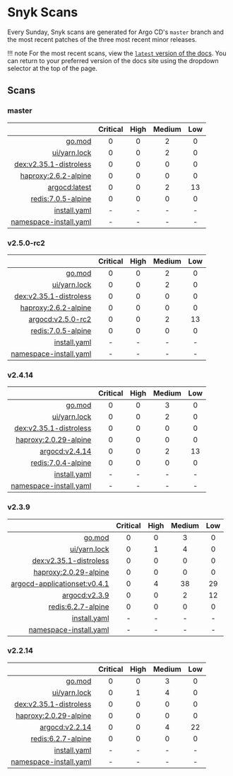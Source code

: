 # Snyk Scans

Every Sunday, Snyk scans are generated for Argo CD's `master` branch and the most recent patches of the three most
recent minor releases.

!!! note
    For the most recent scans, view the [`latest` version of the docs](https://argo-cd.readthedocs.io/en/latest/snyk/).
    You can return to your preferred version of the docs site using the dropdown selector at the top of the page.

## Scans

### master

|    | Critical | High | Medium | Low |
|---:|:--------:|:----:|:------:|:---:|
| [go.mod](master/argocd-test.html) | 0 | 0 | 2 | 0 |
| [ui/yarn.lock](master/argocd-test.html) | 0 | 0 | 2 | 0 |
| [dex:v2.35.1-distroless](master/ghcr.io_dexidp_dex_v2.35.1-distroless.html) | 0 | 0 | 0 | 0 |
| [haproxy:2.6.2-alpine](master/haproxy_2.6.2-alpine.html) | 0 | 0 | 0 | 0 |
| [argocd:latest](master/quay.io_argoproj_argocd_latest.html) | 0 | 0 | 2 | 13 |
| [redis:7.0.5-alpine](master/redis_7.0.5-alpine.html) | 0 | 0 | 0 | 0 |
| [install.yaml](master/argocd-iac-install.html) | - | - | - | - |
| [namespace-install.yaml](master/argocd-iac-namespace-install.html) | - | - | - | - |

### v2.5.0-rc2

|    | Critical | High | Medium | Low |
|---:|:--------:|:----:|:------:|:---:|
| [go.mod](v2.5.0-rc2/argocd-test.html) | 0 | 0 | 2 | 0 |
| [ui/yarn.lock](v2.5.0-rc2/argocd-test.html) | 0 | 0 | 2 | 0 |
| [dex:v2.35.1-distroless](v2.5.0-rc2/ghcr.io_dexidp_dex_v2.35.1-distroless.html) | 0 | 0 | 0 | 0 |
| [haproxy:2.6.2-alpine](v2.5.0-rc2/haproxy_2.6.2-alpine.html) | 0 | 0 | 0 | 0 |
| [argocd:v2.5.0-rc2](v2.5.0-rc2/quay.io_argoproj_argocd_v2.5.0-rc2.html) | 0 | 0 | 2 | 13 |
| [redis:7.0.5-alpine](v2.5.0-rc2/redis_7.0.5-alpine.html) | 0 | 0 | 0 | 0 |
| [install.yaml](v2.5.0-rc2/argocd-iac-install.html) | - | - | - | - |
| [namespace-install.yaml](v2.5.0-rc2/argocd-iac-namespace-install.html) | - | - | - | - |

### v2.4.14

|    | Critical | High | Medium | Low |
|---:|:--------:|:----:|:------:|:---:|
| [go.mod](v2.4.14/argocd-test.html) | 0 | 0 | 3 | 0 |
| [ui/yarn.lock](v2.4.14/argocd-test.html) | 0 | 0 | 2 | 0 |
| [dex:v2.35.1-distroless](v2.4.14/ghcr.io_dexidp_dex_v2.35.1-distroless.html) | 0 | 0 | 0 | 0 |
| [haproxy:2.0.29-alpine](v2.4.14/haproxy_2.0.29-alpine.html) | 0 | 0 | 0 | 0 |
| [argocd:v2.4.14](v2.4.14/quay.io_argoproj_argocd_v2.4.14.html) | 0 | 0 | 2 | 13 |
| [redis:7.0.4-alpine](v2.4.14/redis_7.0.4-alpine.html) | 0 | 0 | 0 | 0 |
| [install.yaml](v2.4.14/argocd-iac-install.html) | - | - | - | - |
| [namespace-install.yaml](v2.4.14/argocd-iac-namespace-install.html) | - | - | - | - |

### v2.3.9

|    | Critical | High | Medium | Low |
|---:|:--------:|:----:|:------:|:---:|
| [go.mod](v2.3.9/argocd-test.html) | 0 | 0 | 3 | 0 |
| [ui/yarn.lock](v2.3.9/argocd-test.html) | 0 | 1 | 4 | 0 |
| [dex:v2.35.1-distroless](v2.3.9/ghcr.io_dexidp_dex_v2.35.1-distroless.html) | 0 | 0 | 0 | 0 |
| [haproxy:2.0.29-alpine](v2.3.9/haproxy_2.0.29-alpine.html) | 0 | 0 | 0 | 0 |
| [argocd-applicationset:v0.4.1](v2.3.9/quay.io_argoproj_argocd-applicationset_v0.4.1.html) | 0 | 4 | 38 | 29 |
| [argocd:v2.3.9](v2.3.9/quay.io_argoproj_argocd_v2.3.9.html) | 0 | 0 | 2 | 12 |
| [redis:6.2.7-alpine](v2.3.9/redis_6.2.7-alpine.html) | 0 | 0 | 0 | 0 |
| [install.yaml](v2.3.9/argocd-iac-install.html) | - | - | - | - |
| [namespace-install.yaml](v2.3.9/argocd-iac-namespace-install.html) | - | - | - | - |

### v2.2.14

|    | Critical | High | Medium | Low |
|---:|:--------:|:----:|:------:|:---:|
| [go.mod](v2.2.14/argocd-test.html) | 0 | 0 | 3 | 0 |
| [ui/yarn.lock](v2.2.14/argocd-test.html) | 0 | 1 | 4 | 0 |
| [dex:v2.35.1-distroless](v2.2.14/ghcr.io_dexidp_dex_v2.35.1-distroless.html) | 0 | 0 | 0 | 0 |
| [haproxy:2.0.29-alpine](v2.2.14/haproxy_2.0.29-alpine.html) | 0 | 0 | 0 | 0 |
| [argocd:v2.2.14](v2.2.14/quay.io_argoproj_argocd_v2.2.14.html) | 0 | 0 | 4 | 22 |
| [redis:6.2.7-alpine](v2.2.14/redis_6.2.7-alpine.html) | 0 | 0 | 0 | 0 |
| [install.yaml](v2.2.14/argocd-iac-install.html) | - | - | - | - |
| [namespace-install.yaml](v2.2.14/argocd-iac-namespace-install.html) | - | - | - | - |

